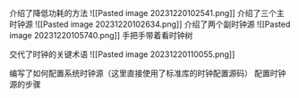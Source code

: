 介绍了降低功耗的方法
![[Pasted image 20231220102541.png]]
介绍了三个主时钟源
![[Pasted image 20231220102634.png]]
介绍了两个副时钟源
![[Pasted image 20231220105740.png]]
手把手带着看时钟树

交代了时钟的关键术语
![[Pasted image 20231220110055.png]]

编写了如何配置系统时钟源（这里直接使用了标准库的时钟配置源码）
配置时钟源的步骤

